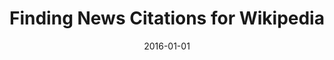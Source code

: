 ---
title: "Finding News Citations for Wikipedia"
collection: publications
permalink: /publication/2016-DBLP_conf_cikm_FetahuMNA16
date: 2016-01-01
venue: 'Proceedings of the 25th {ACM} International Conference on Information and Knowledge Management, {CIKM} 2016, Indianapolis, IN, USA, October 24-28, 2016'
---